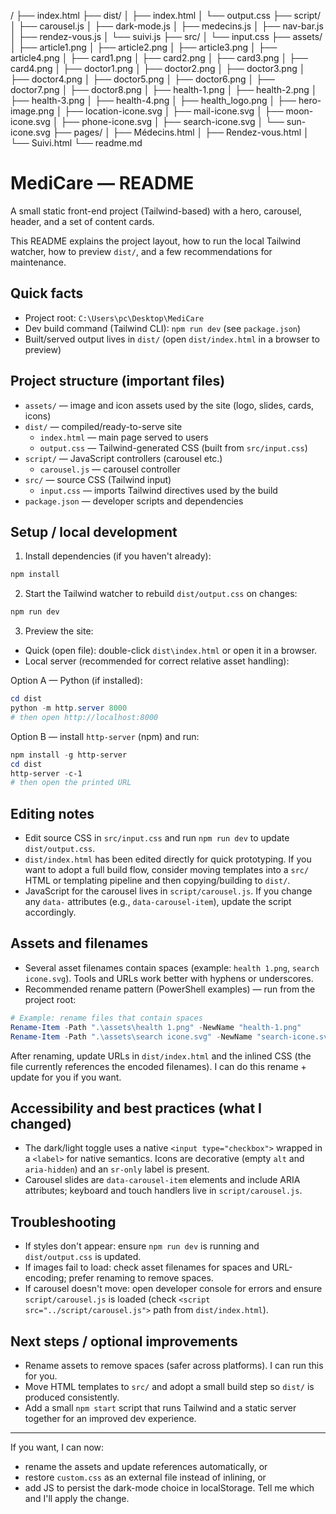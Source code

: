 /
├── index.html
├── dist/
│   ├── index.html
│   └── output.css
├── script/
│   ├── carousel.js
│   ├── dark-mode.js
│   ├── medecins.js
│   ├── nav-bar.js
│   ├── rendez-vous.js
│   └── suivi.js
├── src/
│   └── input.css
├── assets/
│   ├── article1.png
│   ├── article2.png
│   ├── article3.png
│   ├── article4.png
│   ├── card1.png
│   ├── card2.png
│   ├── card3.png
│   ├── card4.png
│   ├── doctor1.png
│   ├── doctor2.png
│   ├── doctor3.png
│   ├── doctor4.png
│   ├── doctor5.png
│   ├── doctor6.png
│   ├── doctor7.png
│   ├── doctor8.png
│   ├── health-1.png
│   ├── health-2.png
│   ├── health-3.png
│   ├── health-4.png
│   ├── health_logo.png
│   ├── hero-image.png
│   ├── location-icone.svg
│   ├── mail-icone.svg
│   ├── moon-icone.svg
│   ├── phone-icone.svg
│   ├── search-icone.svg
│   └── sun-icone.svg
├── pages/
│   ├── Médecins.html
│   ├── Rendez-vous.html
│   └── Suivi.html
└── readme.md

# MediCare — README

A small static front-end project (Tailwind-based) with a hero, carousel, header, and a set of content cards.

This README explains the project layout, how to run the local Tailwind watcher, how to preview `dist/`, and a few recommendations for maintenance.

## Quick facts
- Project root: `C:\Users\pc\Desktop\MediCare`
- Dev build command (Tailwind CLI): `npm run dev` (see `package.json`)
- Built/served output lives in `dist/` (open `dist/index.html` in a browser to preview)

## Project structure (important files)

- `assets/` — image and icon assets used by the site (logo, slides, cards, icons)
- `dist/` — compiled/ready-to-serve site
	- `index.html` — main page served to users
	- `output.css` — Tailwind-generated CSS (built from `src/input.css`)
- `script/` — JavaScript controllers (carousel etc.)
	- `carousel.js` — carousel controller
- `src/` — source CSS (Tailwind input)
	- `input.css` — imports Tailwind directives used by the build
- `package.json` — developer scripts and dependencies

## Setup / local development

1. Install dependencies (if you haven't already):

```powershell
npm install
```

2. Start the Tailwind watcher to rebuild `dist/output.css` on changes:

```powershell
npm run dev
```

3. Preview the site:
- Quick (open file): double-click `dist\index.html` or open it in a browser.
- Local server (recommended for correct relative asset handling):

Option A — Python (if installed):
```powershell
cd dist
python -m http.server 8000
# then open http://localhost:8000
```

Option B — install `http-server` (npm) and run:
```powershell
npm install -g http-server
cd dist
http-server -c-1
# then open the printed URL
```

## Editing notes
- Edit source CSS in `src/input.css` and run `npm run dev` to update `dist/output.css`.
- `dist/index.html` has been edited directly for quick prototyping. If you want to adopt a full build flow, consider moving templates into a `src/` HTML or templating pipeline and then copying/building to `dist/`.
- JavaScript for the carousel lives in `script/carousel.js`. If you change any `data-` attributes (e.g., `data-carousel-item`), update the script accordingly.

## Assets and filenames
- Several asset filenames contain spaces (example: `health 1.png`, `search icone.svg`). Tools and URLs work better with hyphens or underscores.
- Recommended rename pattern (PowerShell examples) — run from the project root:

```powershell
# Example: rename files that contain spaces
Rename-Item -Path ".\assets\health 1.png" -NewName "health-1.png"
Rename-Item -Path ".\assets\search icone.svg" -NewName "search-icone.svg"
```

After renaming, update URLs in `dist/index.html` and the inlined CSS (the file currently references the encoded filenames). I can do this rename + update for you if you want.

## Accessibility and best practices (what I changed)
- The dark/light toggle uses a native `<input type="checkbox">` wrapped in a `<label>` for native semantics. Icons are decorative (empty `alt` and `aria-hidden`) and an `sr-only` label is present.
- Carousel slides are `data-carousel-item` elements and include ARIA attributes; keyboard and touch handlers live in `script/carousel.js`.

## Troubleshooting
- If styles don't appear: ensure `npm run dev` is running and `dist/output.css` is updated.
- If images fail to load: check asset filenames for spaces and URL-encoding; prefer renaming to remove spaces.
- If carousel doesn't move: open developer console for errors and ensure `script/carousel.js` is loaded (check `<script src="../script/carousel.js">` path from `dist/index.html`).

## Next steps / optional improvements
- Rename assets to remove spaces (safer across platforms). I can run this for you.
- Move HTML templates to `src/` and adopt a small build step so `dist/` is produced consistently.
- Add a small `npm start` script that runs Tailwind and a static server together for an improved dev experience.

---
If you want, I can now:
- rename the assets and update references automatically, or
- restore `custom.css` as an external file instead of inlining, or
- add JS to persist the dark-mode choice in localStorage.
Tell me which and I'll apply the change.
